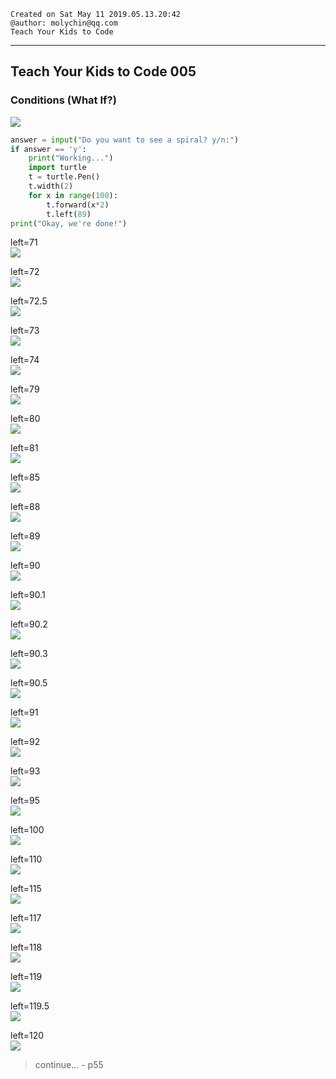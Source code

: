```
Created on Sat May 11 2019.05.13.20:42
@author: molychin@qq.com  
Teach Your Kids to Code  
```  

---
## **Teach Your Kids to Code 005**
### Conditions (What If?)

![](res/2019-5-16-19-26-27.png)

```python
answer = input("Do you want to see a spiral? y/n:")
if answer == 'y':
    print("Working...")
    import turtle
    t = turtle.Pen()
    t.width(2)
    for x in range(100):
        t.forward(x*2)
        t.left(89)
print("Okay, we're done!")

```

left=71  
![](res/2019-5-16-20-31-22.png)

left=72  
![](res/2019-5-16-20-32-26.png)

left=72.5  
![](res/2019-5-16-20-36-01.png)

left=73  
![](res/2019-5-16-20-33-24.png)

left=74  
![](res/2019-5-16-20-28-55.png)

left=79  
![](res/2019-5-16-20-44-48.png)

left=80  
![](res/2019-5-16-20-43-19.png)

left=81  
![](res/2019-5-16-20-46-38.png)

left=85  
![](res/2019-5-16-22-22-03.png)

left=88  
![](res/2019-5-16-22-24-22.png)

left=89  
![](res/2019-5-16-19-29-07.png)

left=90  
![](res/2019-5-16-19-52-04.png)

left=90.1  
![](res/2019-5-16-19-55-54.png)

left=90.2  
![](res/2019-5-16-20-00-16.png)

left=90.3  
![](res/2019-5-16-20-00-16.png)

left=90.5  
![](res/2019-5-16-19-54-23.png)

left=91  
![](res/2019-5-16-19-40-13.png)

left=92   
![](res/2019-5-16-19-50-14.png)

left=93  
![](res/2019-5-16-20-04-33.png)

left=95  
![](res/2019-5-16-19-45-31.png)

left=100  
![](res/2019-5-16-20-07-23.png)

left=110  
![](res/2019-5-16-20-14-47.png)

left=115  
![](res/2019-5-16-20-17-58.png)

left=117  
![](res/2019-5-16-20-19-26.png)

left=118  
![](res/2019-5-16-20-25-10.png)

left=119  
![](res/2019-5-16-20-20-55.png)

left=119.5  
![](res/2019-5-16-20-26-33.png)

left=120  
![](res/2019-5-16-20-16-43.png)








>continue...  - p55
